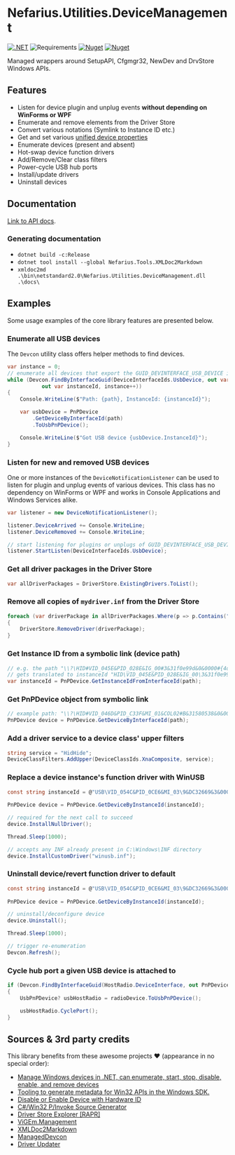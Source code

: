# Nefarius.Utilities.DeviceManagement

[![.NET](https://github.com/nefarius/Nefarius.Utilities.DeviceManagement/actions/workflows/build.yml/badge.svg)](https://github.com/nefarius/Nefarius.Utilities.DeviceManagement/actions/workflows/build.yml)
![Requirements](https://img.shields.io/badge/Requires-.NET%20Standard%202.0-blue.svg)
[![Nuget](https://img.shields.io/nuget/v/Nefarius.Utilities.DeviceManagement)](https://www.nuget.org/packages/Nefarius.Utilities.DeviceManagement/)
[![Nuget](https://img.shields.io/nuget/dt/Nefarius.Utilities.DeviceManagement)](https://www.nuget.org/packages/Nefarius.Utilities.DeviceManagement/)

Managed wrappers around SetupAPI, Cfgmgr32, NewDev and DrvStore Windows APIs.

## Features

- Listen for device plugin and unplug events **without depending on WinForms or WPF**
- Enumerate and remove elements from the Driver Store
- Convert various notations (Symlink to Instance ID etc.)
- Get and set
  various [unified device properties](https://learn.microsoft.com/en-us/windows-hardware/drivers/install/unified-device-property-model--windows-vista-and-later-)
- Enumerate devices (present and absent)
- Hot-swap device function drivers
- Add/Remove/Clear class filters
- Power-cycle USB hub ports
- Install/update drivers
- Uninstall devices

## Documentation

[Link to API docs](docs/index.md).

### Generating documentation

- `dotnet build -c:Release`
- `dotnet tool install --global Nefarius.Tools.XMLDoc2Markdown`
- `xmldoc2md .\bin\netstandard2.0\Nefarius.Utilities.DeviceManagement.dll .\docs\`

## Examples

Some usage examples of the core library features are presented below.

### Enumerate all USB devices

The `Devcon` utility class offers helper methods to find devices.

```csharp
var instance = 0;
// enumerate all devices that export the GUID_DEVINTERFACE_USB_DEVICE interface
while (Devcon.FindByInterfaceGuid(DeviceInterfaceIds.UsbDevice, out var path,
           out var instanceId, instance++))
{
    Console.WriteLine($"Path: {path}, InstanceId: {instanceId}");

    var usbDevice = PnPDevice
        .GetDeviceByInterfaceId(path)
        .ToUsbPnPDevice();

    Console.WriteLine($"Got USB device {usbDevice.InstanceId}");
}
```

### Listen for new and removed USB devices

One or more instances of the `DeviceNotificationListener` can be used to listen for plugin and unplug events of various
devices. This class has no dependency on WinForms or WPF and works in Console Applications and Windows Services alike.

```csharp
var listener = new DeviceNotificationListener();

listener.DeviceArrived += Console.WriteLine;
listener.DeviceRemoved += Console.WriteLine;

// start listening for plugins or unplugs of GUID_DEVINTERFACE_USB_DEVICE interface devices
listener.StartListen(DeviceInterfaceIds.UsbDevice);
```

### Get all driver packages in the Driver Store

```csharp
var allDriverPackages = DriverStore.ExistingDrivers.ToList();
```

### Remove all copies of `mydriver.inf` from the Driver Store

```csharp
foreach (var driverPackage in allDriverPackages.Where(p => p.Contains("mydriver.inf", StringComparison.OrdinalIgnoreCase)))
{
    DriverStore.RemoveDriver(driverPackage);
}
```

### Get Instance ID from a symbolic link (device path)

```csharp
// e.g. the path "\\?\HID#VID_045E&PID_028E&IG_00#3&31f0e99d&0&0000#{4d1e55b2-f16f-11cf-88cb-001111000030}"
// gets translated to instanceId "HID\VID_045E&PID_028E&IG_00\3&31f0e99d&0&0000"
var instanceId = PnPDevice.GetInstanceIdFromInterfaceId(path);
```

### Get PnPDevice object from symbolic link

```csharp
// example path: "\\?\HID#VID_046D&PID_C33F&MI_01&COL02#B&31580538&0&0001#{4D1E55B2-F16F-11CF-88CB-001111000030}"
PnPDevice device = PnPDevice.GetDeviceByInterfaceId(path);
```

### Add a driver service to a device class' upper filters

```csharp
string service = "HidHide";
DeviceClassFilters.AddUpper(DeviceClassIds.XnaComposite, service);
```

### Replace a device instance's function driver with WinUSB

```csharp
const string instanceId = @"USB\VID_054C&PID_0CE6&MI_03\9&DC32669&3&0003";
        
PnPDevice device = PnPDevice.GetDeviceByInstanceId(instanceId);

// required for the next call to succeed
device.InstallNullDriver();

Thread.Sleep(1000);

// accepts any INF already present in C:\Windows\INF directory
device.InstallCustomDriver("winusb.inf");
```

### Uninstall device/revert function driver to default

```csharp
const string instanceId = @"USB\VID_054C&PID_0CE6&MI_03\9&DC32669&3&0003";
        
PnPDevice device = PnPDevice.GetDeviceByInstanceId(instanceId);

// uninstall/deconfigure device
device.Uninstall();

Thread.Sleep(1000);

// trigger re-enumeration
Devcon.Refresh();
```

### Cycle hub port a given USB device is attached to

```csharp
if (Devcon.FindByInterfaceGuid(HostRadio.DeviceInterface, out PnPDevice radioDevice))
{
    UsbPnPDevice? usbHostRadio = radioDevice.ToUsbPnPDevice();

    usbHostRadio.CyclePort();
}
```

## Sources & 3rd party credits

This library benefits from these awesome projects ❤ (appearance in no special order):

- [Manage Windows devices in .NET, can enumerate, start, stop, disable, enable, and remove devices](https://gist.github.com/jborean93/01ba060ac9043a7b997d396de7aa009e)
- [Tooling to generate metadata for Win32 APIs in the Windows SDK.](https://github.com/microsoft/win32metadata)
- [Disable or Enable Device with Hardware ID](https://gist.github.com/3735943886/f47c355738e3dd7975fe0aa1abd67445)
- [C#/Win32 P/Invoke Source Generator](https://github.com/microsoft/CsWin32)
- [Driver Store Explorer [RAPR]](https://github.com/lostindark/DriverStoreExplorer)
- [ViGEm.Management](https://github.com/ViGEm/ViGEm.Management)
- [XMLDoc2Markdown](https://charlesdevandiere.github.io/xmldoc2md/)
- [ManagedDevcon](https://github.com/nefarius/ManagedDevcon)
- [Driver Updater](https://github.com/WOA-Project/DriverUpdater)
